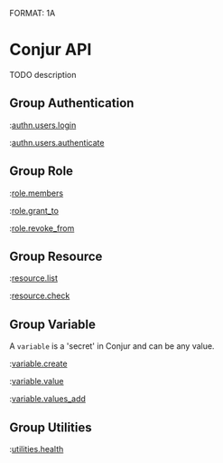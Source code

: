 FORMAT: 1A

# Conjur API

TODO description

## Group Authentication

:[authn.users.login](authn.users.login.md)

:[authn.users.authenticate](authn.users.authenticate.md)

## Group Role

:[role.members](role.members.md)

:[role.grant_to](role.grant_to.md)

:[role.revoke_from](role.revoke_from.md)

## Group Resource

:[resource.list](resource.list.md)

:[resource.check](resource.check.md)

## Group Variable

A `variable` is a 'secret' in Conjur and can be any value.

:[variable.create](variable.create.md)

:[variable.value](variable.value.md)

:[variable.values_add](variable.values_add.md)

## Group Utilities

:[utilities.health](utilities.health.md)
